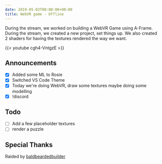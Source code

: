 ```yaml
---
date: 2019-05-02T00:00:00+00:00
title: WebVR game - Offline
---
```


During the stream, we worked on building a WebVR Game using A-Frame. During the stream, we created a new project, set things up. We also created 2 shaders for having the textures rendered the way we want.

{{< youtube cgh4-VntgzE >}}

<!--more-->
## Announcements

- [X] Added some ML to Rosie
- [X] Switched VS Code Theme
- [X] Today we're doing WebVR, draw some textures maybe doing some modelling
- [X] !discord

## Todo

- [ ] Add a few placeholder textures
- [ ] render a puzzle

## Special Thanks

Raided by [baldbeardedbuilder](https://twitch.tv/baldbeardedbuilder)
